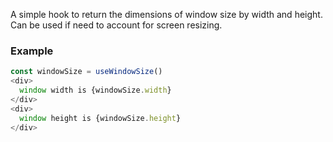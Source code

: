 A simple hook to return the dimensions of window size by width and height. Can be used if need to account for screen resizing.

### Example

```javascript static
const windowSize = useWindowSize()
<div>
  window width is {windowSize.width}
</div>
<div>
  window height is {windowSize.height}
</div>
```
